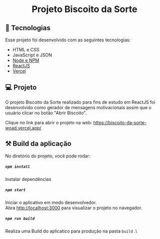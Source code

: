 <h1 align="center"> Projeto Biscoito da Sorte </h1>


## 🚀 Tecnologias

Esse projeto foi desenvolvido com as seguintes tecnologias:

- HTML e CSS
- JavaScript e JSON
- [Node e NPM](https://nodejs.org/)
- [ReactJS](https://reactjs.org/)
- [Vercel](https://biscoito-da-sorte-woad.vercel.app/)

## 💻 Projeto

O projeto Biscoito da Sorte realizado para fins de estudo em ReactJS foi desenvolvido como gerador de mensagens motivacionais assim que o usuário clicar no botão "Abrir Biscoito".

Clique no link para abrir o projeto na web: 
https://biscoito-da-sorte-woad.vercel.app/

## ⚒️ Build da aplicação 

No diretório do projeto, você pode rodar:

##### `npm install`
Instalar dependências

##### `npm start`

Iniciar o aplicativo em modo desenvolvedor.\
Abra [http://localhost:3000](http://localhost:3000) para visualizar o projeto no navegador.

##### `npm run build`

Realiza uma Build do aplicatico para produção na pasta `build` .\
